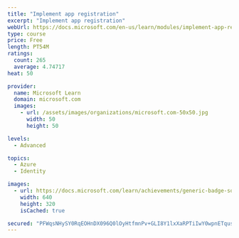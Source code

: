 ```yaml
---
title: "Implement app registration"
excerpt: "Implement app registration"
webUrl: https://docs.microsoft.com/en-us/learn/modules/implement-app-registration/
type: course
price: Free
length: PT54M
ratings:
  count: 265
  average: 4.74717
heat: 50

provider:
  name: Microsoft Learn
  domain: microsoft.com
  images:
    - url: /assets/images/organizations/microsoft.com-50x50.jpg
      width: 50
      height: 50

levels:
  - Advanced

topics:
  - Azure
  - Identity

images:
  - url: https://docs.microsoft.com/learn/achievements/generic-badge-social.png
    width: 640
    height: 320
    isCached: true

secured: "PFWqsNHySY0RqEOHnDX096Q0lOyHtfmnPv+GLI8Y1lxXaRPTiIwY0wpnETqusPQ9neQ7tGdONu3FbaJuX3uL4ep3piu8ad++KcA9JfRBqorQraVvK8oM7y+Q3xx1p8UC0p1hL6brr96qnMyFtEISuWrPgsCTNPkvmW45qrP0xXdvMMZ/cSv26liBDgZJEhWqr+RfKBLcQjMJ5Y7Lx+Is5A2sinNZJ0NSvj1Zo8QlTJyl7Nwk6QTuTtqOyA1sB6PJxrJ15V9FgdBbZjgVBEj5fWC5Y+eVrkkYnh/rcI8moWCrMapZuqzqdvQ5uYCJl4OefbCmBnq+ApZLpLY0zbCOnVZ6GP8LwOXQTs8SZRE004bEyPlwIg7nfOe39NaNF2jYv91UXO+YggyLiVKnQSPgS7nCoP/tZ3KmSNkL8qnzfs0=;GUJi/Snu4vWqpAFQR/XJ9Q=="
---
```


